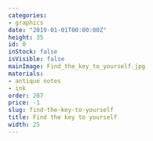 ```yaml
---
categories:
- graphics
date: "2019-01-01T00:00:00Z"
height: 35
id: 0
inStock: false
isVisible: false
mainImage: Find_the_key_to_yourself.jpg
materials:
- antique notes
- ink
order: 207
price: -1
slug: find-the-key-to-yourself
title: Find the key to yourself
width: 25
---
```



